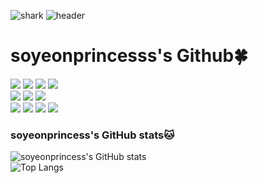 ![shark](https://capsule-render.vercel.app/api?type=shark&color=gradient&height=140)
![header](https://capsule-render.vercel.app/api?type=shark&color=gradient&text=%20asdf%20&height=300&fontSize=100&textBg=true)
# soyeonprincesss's Github🍀

<p>
<img src="https://img.shields.io/badge/python-red?style=flat&logo=python&logoColor=721412"/>
<img src="https://img.shields.io/badge/javaScript-orange?style=flat&logo=javaScript&logoColor=9C4121"/>
<img src="https://img.shields.io/badge/Eclipse IDE-yellow?style=flat&logo=Eclipse IDE&logoColor=F5C400"/>
<img src="https://img.shields.io/badge/C-green?style=flat&logo=C&logoColor=3B5526"/> <br>
<img src="https://img.shields.io/badge/HTML5-blue?style=flat&logo=HTML5&logoColor=0B556A"/>
<img src="https://img.shields.io/badge/Visual Studio Code-navy?style=flat&logo=Visual Studio Code&logoColor=0075A8"/>  
<img src="https://img.shields.io/badge/Visual Studio-purple?style=flat&logo=Visual Studio&logoColor=8D73B0"/> <br> 
<img src="https://img.shields.io/badge/MySQL-pink?style=flat&logo=MySQL&logoColor=D70F64"/>  
<img src="https://img.shields.io/badge/PyCharm-lavender?style=flat&logo=PyCharm&logoColor=663399"/>
<img src="https://img.shields.io/badge/Anaconda-grey?style=flat&logo=Anaconda&logoColor=8A8A8A"/> 
<img src="https://img.shields.io/badge/Github-white?style=flat&logo=Github&logoColor=221E1F"/>  
</p>

### soyeonprincess's GitHub stats🐱 <br>
![soyeonprincess's GitHub stats](https://github-readme-stats.vercel.app/api?username=soyeonprincesss&show_icons=true&theme=buefy) <br>
![Top Langs](https://github-readme-stats.vercel.app/api/top-langs/?username=soyeonprincesss&layout=compact&theme=buefy)
